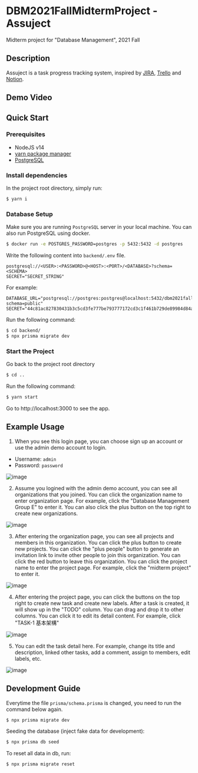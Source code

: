 # DBM2021FallMidtermProject - Assuject

Midterm project for "Database Management", 2021 Fall

## Description

Assuject is a task progress tracking system, inspired by [JIRA](https://www.atlassian.com/software/jira), [Trello](https://trello.com/) and [Notion](https://www.notion.so/).

## Demo Video

## Quick Start

### Prerequisites

- NodeJS v14
- [yarn package manager](https://www.npmjs.com/package/yarn)
- [PostgreSQL](https://www.postgresql.org/)

### Install dependencies

In the project root directory, simply run:

```bash
$ yarn i
```

### Database Setup

Make sure you are running `PostgreSQL` server in your local machine. You can also run PostgreSQL using docker.

```bash
$ docker run -e POSTGRES_PASSWORD=postgres -p 5432:5432 -d postgres
```

Write the following content into `backend/.env` file.

```
postgresql://<USER>:<PASSWORD>@<HOST>:<PORT>/<DATABASE>?schema=<SCHEMA>
SECRET="SECRET_STRING"
```

For example:

```
DATABASE_URL="postgresql://postgres:postgres@localhost:5432/dbm2021fall?schema=public"
SECRET="44c81ac827830431b3c5cd3fe777be793777172cd3c1f461b729de89984d84a0540cf784122bf99b7bd67408803067a2"
```

Run the following command:

```bash
$ cd backend/
$ npx prisma migrate dev
```

### Start the Project

Go back to the project root directory

```bash
$ cd ..
```

Run the following command:

```bash
$ yarn start
```

Go to http://localhost:3000 to see the app.

## Example Usage

1. When you see this login page, you can choose sign up an account or use the admin demo account to login.
  + Username: `admin`
  + Password: `password`

![image](https://user-images.githubusercontent.com/47914085/142757259-41cd6292-2d63-4a08-895b-f4abf4f894e5.png)

2. Assume you logined with the admin demo account, you can see all organizations that you joined. You can click the organization name to enter organization page. For example, click the "Database Management Group E" to enter it. You can also click the plus button on the top right to create new organizations.

![image](https://user-images.githubusercontent.com/47914085/142757340-9767fd95-bcff-481a-b77a-4809dd8079ee.png)

3. After entering the organization page, you can see all projects and members in this organization. You can click the plus button to create new projects. You can click the "plus people" button to generate an invitation link to invite other people to join this organization. You can click the red button to leave this organization. You can click the project name to enter the project page. For example, click the "midterm project" to enter it.

![image](https://user-images.githubusercontent.com/47914085/142757480-4b857f9d-9534-4ce4-a0f3-35b04120dcfc.png)

4. After entering the project page, you can click the buttons on the top right to create new task and create new labels. After a task is created, it will show up in the "TODO" column. You can drag and drop it to other columns. You can click it to edit its detail content. For example, click "TASK-1 基本架構"

![image](https://user-images.githubusercontent.com/47914085/142757708-51db509e-a21c-493c-82e6-659c07a7bcae.png)

5. You can edit the task detail here. For example, change its title and description, linked other tasks, add a comment, assign to members, edit labels, etc.

![image](https://user-images.githubusercontent.com/47914085/142757781-112375fa-1e60-4dff-921c-4c6345298156.png)

## Development Guide

Everytime the file `prisma/schema.prisma` is changed, you need to run the command below again.

```bash
$ npx prisma migrate dev
```

Seeding the database (inject fake data for development):

```bash
$ npx prisma db seed
```

To reset all data in db, run:

```bash
$ npx prisma migrate reset
```
